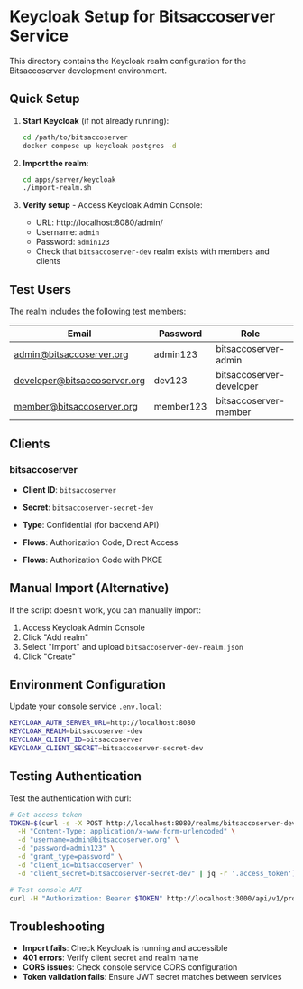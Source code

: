 # Keycloak Setup for Bitsaccoserver Service

This directory contains the Keycloak realm configuration for the Bitsaccoserver development environment.

## Quick Setup

1. **Start Keycloak** (if not already running):

   ```bash
   cd /path/to/bitsaccoserver
   docker compose up keycloak postgres -d
   ```

2. **Import the realm**:

   ```bash
   cd apps/server/keycloak
   ./import-realm.sh
   ```

3. **Verify setup** - Access Keycloak Admin Console:
   - URL: http://localhost:8080/admin/
   - Username: `admin`
   - Password: `admin123`
   - Check that `bitsaccoserver-dev` realm exists with members and clients

## Test Users

The realm includes the following test members:

| Email                        | Password  | Role                     | Permissions             |
| ---------------------------- | --------- | ------------------------ | ----------------------- |
| admin@bitsaccoserver.org     | admin123  | bitsaccoserver-admin     | Full console management |
| developer@bitsaccoserver.org | dev123    | bitsaccoserver-developer | API keys, view usage    |
| member@bitsaccoserver.org    | member123 | bitsaccoserver-member    | Basic access            |

## Clients

### bitsaccoserver

- **Client ID**: `bitsaccoserver`
- **Secret**: `bitsaccoserver-secret-dev`
- **Type**: Confidential (for backend API)
- **Flows**: Authorization Code, Direct Access

- **Flows**: Authorization Code with PKCE

## Manual Import (Alternative)

If the script doesn't work, you can manually import:

1. Access Keycloak Admin Console
2. Click "Add realm"
3. Select "Import" and upload `bitsaccoserver-dev-realm.json`
4. Click "Create"

## Environment Configuration

Update your console service `.env.local`:

```bash
KEYCLOAK_AUTH_SERVER_URL=http://localhost:8080
KEYCLOAK_REALM=bitsaccoserver-dev
KEYCLOAK_CLIENT_ID=bitsaccoserver
KEYCLOAK_CLIENT_SECRET=bitsaccoserver-secret-dev
```

## Testing Authentication

Test the authentication with curl:

```bash
# Get access token
TOKEN=$(curl -s -X POST http://localhost:8080/realms/bitsaccoserver-dev/protocol/openid-connect/token \
  -H "Content-Type: application/x-www-form-urlencoded" \
  -d "username=admin@bitsaccoserver.org" \
  -d "password=admin123" \
  -d "grant_type=password" \
  -d "client_id=bitsaccoserver" \
  -d "client_secret=bitsaccoserver-secret-dev" | jq -r '.access_token')

# Test console API
curl -H "Authorization: Bearer $TOKEN" http://localhost:3000/api/v1/profile
```

## Troubleshooting

- **Import fails**: Check Keycloak is running and accessible
- **401 errors**: Verify client secret and realm name
- **CORS issues**: Check console service CORS configuration
- **Token validation fails**: Ensure JWT secret matches between services

